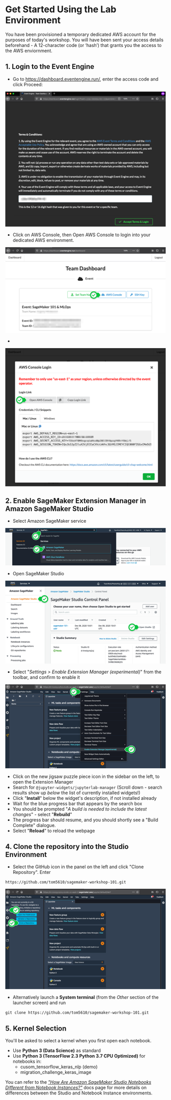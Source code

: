 #  Get Started Using the Lab Environment 

You have been provisioned a temporary dedicated AWS account for the purposes of today's workshop. You will have been sent your access details beforehand - A 12-character code (or ‘hash’) that grants you the access to the AWS enviornment.


## 1. Login to the Event Engine 

-  Go to https://dashboard.eventengine.run/, enter the access code and click Proceed: 

![Event Engine Logon Page](images/01.png)
 
- Click on AWS Console, then Open AWS Console to login into your dedicated AWS environment.

![AWS Console](images/02.png)

- 

![AWS Console 2](images/03.png)


## 2. Enable SageMaker Extension Manager in Amazon SageMaker Studio

- Select Amazon SageMaker service

![SageMaker Console 1](images/04.png)

- Open SageMaker Studio

![SageMaker Console 4](images/07.png)

- Select \"*Settings > Enable Extension Manager (experimental)*\" from the toolbar, and confirm to enable it

![SageMaker Console 5](images/08.png)

- Click on the new jigsaw puzzle piece icon in the sidebar on the left, to open the Extension Manager
- Search for `@jupyter-widgets/jupyterlab-manager` (Scroll down - search results show up *below* the list of currently installed widgets!)
- Click \"**Install**\" below the widget's description, if not installed already
- Wait for the blue progress bar that appears by the search box
- You should be prompted \"*A build is needed to include the latest changes*\" - select \"**Rebuild**\"
- The progress bar should resume, and you should shortly see a \"Build Complete\" dialogue.
- Select \"**Reload**\" to reload the webpage


## 4. Clone the repository into the Studio Environment
- Select the GitHub icon in the panel on the left and click "Clone Repository". Enter 
```
https://github.com/tom5610/sagemaker-workshop-101.git
```

![SageMaker Console 6](images/09.png)

- Alternatively launch a **System terminal** (from the *Other* section of the launcher screen) and run 
```
git clone https://github.com/tom5610/sagemaker-workshop-101.git
```


## 5. Kernel Selection

 You'll be asked to select a kernel when you first open each notebook. 
 
 - Use **Python 3 (Data Science)** as standard 
 - Use **Python 3 (TensorFlow 2.3 Python 3.7 CPU Optimized)** for notebooks in:
   - cusom_tensorflow_keras_nlp (demo)
   - migration_challenge_keras_image

You can refer to the [*"How Are Amazon SageMaker Studio Notebooks Different from Notebook Instances?"*](https://docs.aws.amazon.com/sagemaker/latest/dg/notebooks-comparison.html) docs page for more details on differences between the Studio and Notebook Instance environments.
